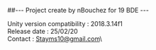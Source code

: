 ##--- Project create by nBouchez for 19 BDE ---

Unity version compatibility : 2018.3.14f1\
Release date : 25/02/20\
Contact : Stayms10@gmail.com\
